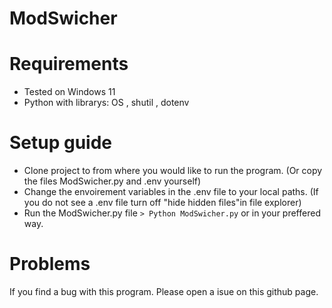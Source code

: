 # ModSwicher



# Requirements
- Tested on Windows 11 
- Python with librarys: OS , shutil , dotenv


# Setup guide
- Clone project to from where you would like to run the program. (Or copy the files ModSwicher.py and .env yourself)
- Change the envoirement variables in the .env file to your local paths. (If you do not see a .env file turn off "hide hidden files"in file explorer)
- Run the ModSwicher.py file ``> Python ModSwicher.py`` or in your preffered way. 



# Problems



 If you find a bug with this program. Please open a isue on this github page. 

